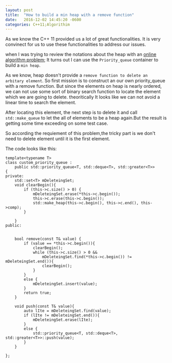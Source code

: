```yaml
---
layout: post
title:  "How to build a min heap with a remove function"
date:   2016-12-02 14:45:20 -0600
categories: C++11;Algorithim
---
```

As we know the C++ 11 provided us a lot of great functionalities. It is 
very convinect for us to use these functionalities to address our issues.

when I was trying to review the notations about the heap with an [online algorithm problem](https://www.hackerrank.com/challenges/qheap1);
It turns out I can use the `Priority_queue` container to build a `min heap`. 

As we know, heap doesn't provide a `remove function to delete an arbitary element`. So first mission is to construct an our own priority_queue with a remove function.
But since the elements on heap is nearly ordered, we can not use some sort of binary search function to locate the element which we are going to delete. theoritically It looks
like we can not avoid a linear time to search the element. 

After locating this element, the next step is to delete it and call `std::make_queue` to let the all of elements to be a heap again.But the result is getting some time exceeding on
some test case.

So according the requiement of this problem,the tricky part is we don't need to delete element until it is the first element.



The code looks like this:
```
template<typename T>
class custom_priority_queue :
	public std::priority_queue<T, std::deque<T>, std::greater<T>>
{
private:
	std::set<T> mDeleteingSet;
	void clearBegin(){
		if (this->c.size() > 0) {
			mDeleteingSet.erase(*this->c.begin());
			this->c.erase(this->c.begin());
			std::make_heap(this->c.begin(), this->c.end(), this->comp);
		}

	}
public:


	bool remove(const T& value) {
		if (value == *this->c.begin()){
			clearBegin();
			while (this->c.size() > 0 &&
				mDeleteingSet.find(*this->c.begin()) != mDeleteingSet.end()){
				clearBegin();
			}
		}
		else {
			mDeleteingSet.insert(value);
		}
		return true;
	}

	void push(const T& value){
		auto lIte = mDeleteingSet.find(value);
		if (lIte != mDeleteingSet.end()){
			mDeleteingSet.erase(lIte);
		}
		else {
			std::priority_queue<T, std::deque<T>, std::greater<T>>::push(value);
		}
	}

};
```